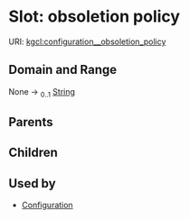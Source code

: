 
# Slot: obsoletion policy




URI: [kgcl:configuration__obsoletion_policy](http://w3id.org/kgcl/configuration__obsoletion_policy)


## Domain and Range

None &#8594;  <sub>0..1</sub> [String](types/String.md)

## Parents


## Children


## Used by

 * [Configuration](Configuration.md)
